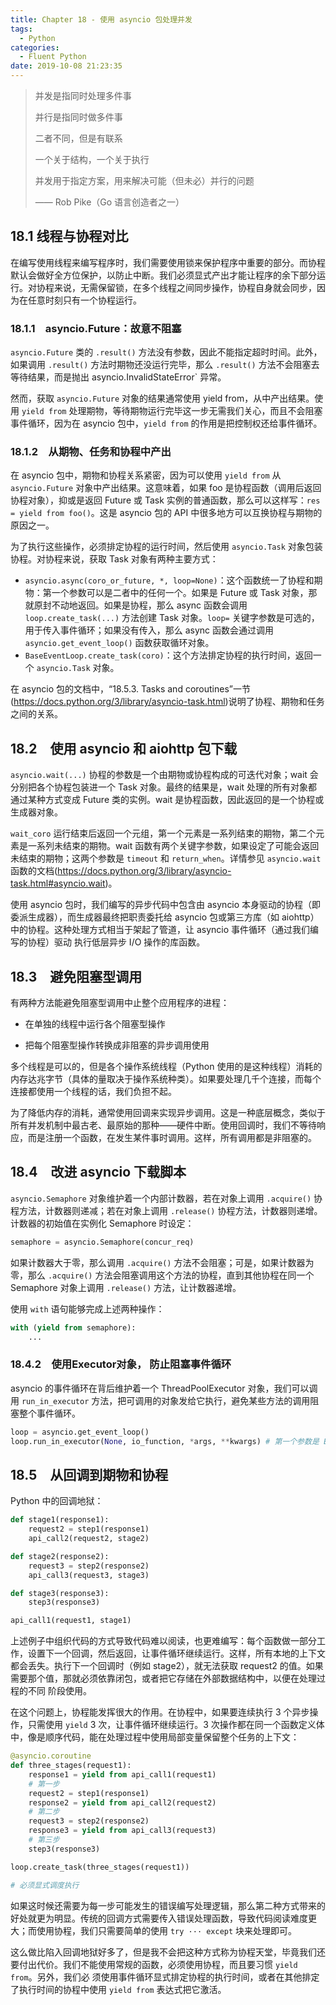```yaml
---
title: Chapter 18 - 使用 asyncio 包处理并发
tags:
  - Python
categories:
  - Fluent Python
date: 2019-10-08 21:23:35
---
```



> 并发是指同时处理多件事
> 
> 并行是指同时做多件事
> 
> 二者不同，但是有联系
> 
> 一个关于结构，一个关于执行
> 
> 并发用于指定方案，用来解决可能（但未必）并行的问题
> 
> —— Rob Pike（Go 语言创造者之一）


## 18.1 线程与协程对比

在编写使用线程来编写程序时，我们需要使用锁来保护程序中重要的部分。而协程默认会做好全方位保护，以防止中断。我们必须显式产出才能让程序的余下部分运行。对协程来说，无需保留锁，在多个线程之间同步操作，协程自身就会同步，因为在任意时刻只有一个协程运行。

### 18.1.1　asyncio.Future：故意不阻塞

`asyncio.Future` 类的 `.result()` 方法没有参数，因此不能指定超时时间。此外，如果调用 `.result()` 方法时期物还没运行完毕，那么 `.result()` 方法不会阻塞去等待结果，而是抛出 asyncio.InvalidStateError` 异常。

然而，获取 `asyncio.Future` 对象的结果通常使用 yield from，从中产出结果。使用 `yield from` 处理期物，等待期物运行完毕这一步无需我们关心，而且不会阻塞事件循环，因为在 asyncio 包中，`yield from` 的作用是把控制权还给事件循环。

### 18.1.2　从期物、任务和协程中产出

在 asyncio 包中，期物和协程关系紧密，因为可以使用 `yield from` 从 `asyncio.Future` 对象中产出结果。这意味着，如果 foo 是协程函数（调用后返回协程对象），抑或是返回 Future 或 Task 实例的普通函数，那么可以这样写：`res = yield from foo()`。这是 asyncio 包的 API 中很多地方可以互换协程与期物的原因之一。

为了执行这些操作，必须排定协程的运行时间，然后使用 `asyncio.Task` 对象包装协程。对协程来说，获取 Task 对象有两种主要方式：

- `asyncio.async(coro_or_future, *, loop=None)`：这个函数统一了协程和期物：第一个参数可以是二者中的任何一个。如果是 Future 或 Task 对象，那就原封不动地返回。如果是协程，那么 async 函数会调用 `loop.create_task(...)` 方法创建 Task 对象。`loop=` 关键字参数是可选的，用于传入事件循环；如果没有传入，那么 async 函数会通过调用 `asyncio.get_event_loop()` 函数获取循环对象。
- `BaseEventLoop.create_task(coro)`：这个方法排定协程的执行时间，返回一个 `asyncio.Task` 对象。

在 asyncio 包的文档中，“18.5.3. Tasks and coroutines”一节(https://docs.python.org/3/library/asyncio-task.html)说明了协程、期物和任务之间的关系。

## 18.2　使用 asyncio 和 aiohttp 包下载

`asyncio.wait(...)` 协程的参数是一个由期物或协程构成的可迭代对象；wait 会分别把各个协程包装进一个 Task 对象。最终的结果是，wait 处理的所有对象都通过某种方式变成 Future 类的实例。wait 是协程函数，因此返回的是一个协程或生成器对象。

`wait_coro` 运行结束后返回一个元组，第一个元素是一系列结束的期物，第二个元素是一系列未结束的期物。wait 函数有两个关键字参数，如果设定了可能会返回未结束的期物；这两个参数是 `timeout` 和 `return_when`。详情参见 `asyncio.wait` 函数的文档(https://docs.python.org/3/library/asyncio-task.html#asyncio.wait)。


使用 asyncio 包时，我们编写的异步代码中包含由 asyncio 本身驱动的协程（即委派生成器），而生成器最终把职责委托给 asyncio 包或第三方库（如 aiohttp）中的协程。这种处理方式相当于架起了管道，让 asyncio 事件循环（通过我们编写的协程）驱动 执行低层异步 I/O 操作的库函数。

## 18.3　避免阻塞型调用

有两种方法能避免阻塞型调用中止整个应用程序的进程：

- 在单独的线程中运行各个阻塞型操作

- 把每个阻塞型操作转换成非阻塞的异步调用使用

多个线程是可以的，但是各个操作系统线程（Python 使用的是这种线程）消耗的内存达兆字节（具体的量取决于操作系统种类）。如果要处理几千个连接，而每个连接都使用一个线程的话，我们负担不起。

为了降低内存的消耗，通常使用回调来实现异步调用。这是一种底层概念，类似于所有并发机制中最古老、最原始的那种——硬件中断。使用回调时，我们不等待响应，而是注册一个函数，在发生某件事时调用。这样，所有调用都是非阻塞的。

## 18.4　改进 asyncio 下载脚本

`asyncio.Semaphore` 对象维护着一个内部计数器，若在对象上调用 `.acquire()` 协程方法，计数器则递减；若在对象上调用 `.release()` 协程方法，计数器则递增。计数器的初始值在实例化 Semaphore 时设定：

```python
semaphore = asyncio.Semaphore(concur_req)
```

如果计数器大于零，那么调用 `.acquire()` 方法不会阻塞；可是，如果计数器为零，那么 `.acquire()` 方法会阻塞调用这个方法的协程，直到其他协程在同一个 Semaphore 对象上调用 `.release()` 方法，让计数器递增。

使用 `with` 语句能够完成上述两种操作：

```python
with (yield from semaphore):
    ...
```

### 18.4.2　使用Executor对象， 防止阻塞事件循环

asyncio 的事件循环在背后维护着一个 ThreadPoolExecutor 对象，我们可以调用 `run_in_executor` 方法，把可调用的对象发给它执行，避免某些方法的调用阻塞整个事件循环。

```python
loop = asyncio.get_event_loop()
loop.run_in_executor(None, io_function, *args, **kwargs) # 第一个参数是 Executor 实例；如果设为 None，使用事件循环的默认 ThreadPoolExecutor 实例
```

## 18.5　从回调到期物和协程

Python 中的回调地狱：

```python
def stage1(response1): 
    request2 = step1(response1) 
    api_call2(request2, stage2)

def stage2(response2): 
    request3 = step2(response2) 
    api_call3(request3, stage3)

def stage3(response3): 
    step3(response3)

api_call1(request1, stage1)
```

上述例子中组织代码的方式导致代码难以阅读，也更难编写：每个函数做一部分工作，设置下一个回调，然后返回，让事件循环继续运行。这样，所有本地的上下文都会丢失。执行下一个回调时（例如 stage2），就无法获取 request2 的值。如果需要那个值，那就必须依靠闭包，或者把它存储在外部数据结构中，以便在处理过程的不同 阶段使用。

在这个问题上，协程能发挥很大的作用。在协程中，如果要连续执行 3 个异步操作，只需使用 `yield` 3 次，让事件循环继续运行。3 次操作都在同一个函数定义体中，像是顺序代码，能在处理过程中使用局部变量保留整个任务的上下文：

```python
@asyncio.coroutine 
def three_stages(request1): 
    response1 = yield from api_call1(request1) 
    # 第一步 
    request2 = step1(response1) 
    response2 = yield from api_call2(request2) 
    # 第二步 
    request3 = step2(response2) 
    response3 = yield from api_call3(request3) 
    # 第三步 
    step3(response3)

loop.create_task(three_stages(request1))

# 必须显式调度执行
```

如果这时候还需要为每一步可能发生的错误编写处理逻辑，那么第二种方式带来的好处就更为明显。传统的回调方式需要传入错误处理函数，导致代码阅读难度更大；而使用协程，我们只需要简单的使用 `try ··· except` 块来处理即可。

这么做比陷入回调地狱好多了，但是我不会把这种方式称为协程天堂，毕竟我们还要付出代价。我们不能使用常规的函数，必须使用协程，而且要习惯 `yield from`。另外，我们必 须使用事件循环显式排定协程的执行时间，或者在其他排定了执行时间的协程中使用 `yield from` 表达式把它激活。

